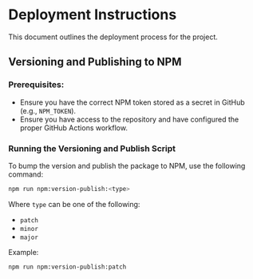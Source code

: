 # Deployment Instructions

This document outlines the deployment process for the project.

## Versioning and Publishing to NPM

### Prerequisites:

- Ensure you have the correct NPM token stored as a secret in GitHub (e.g., `NPM_TOKEN`).
- Ensure you have access to the repository and have configured the proper GitHub Actions workflow.

### Running the Versioning and Publish Script

To bump the version and publish the package to NPM, use the following command:

```bash
npm run npm:version-publish:<type>
```

Where `type` can be one of the following:

- `patch`
- `minor`
- `major`

Example:

```bash
npm run npm:version-publish:patch
```
